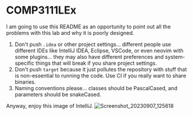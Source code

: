 # COMP3111LEx
I am going to use this README as an opportunity to point out all the problems with this lab and why it is poorly designed.
1. Don't push `.idea` or other project settings... different people use different IDEs like IntelliJ IDEA, Eclipse, VSCode, or even neovim with some plugins... they may also have different preferences and system-specific things that will break if you share project settings.
2. Don't push `target` because it just pollutes the repository with stuff that is non-essential to running the code. Use CI if you really want to share binaries.
3. Naming conventions please... classes should be PascalCased, and parameters should be snakeCased.

Anyway, enjoy this image of IntelliJ.
![Screenshot_20230907_125618](https://github.com/CAG2Mark/COMP3111Ex/assets/55091936/0c1d1aac-380f-4802-a6e7-c04231edd197)
